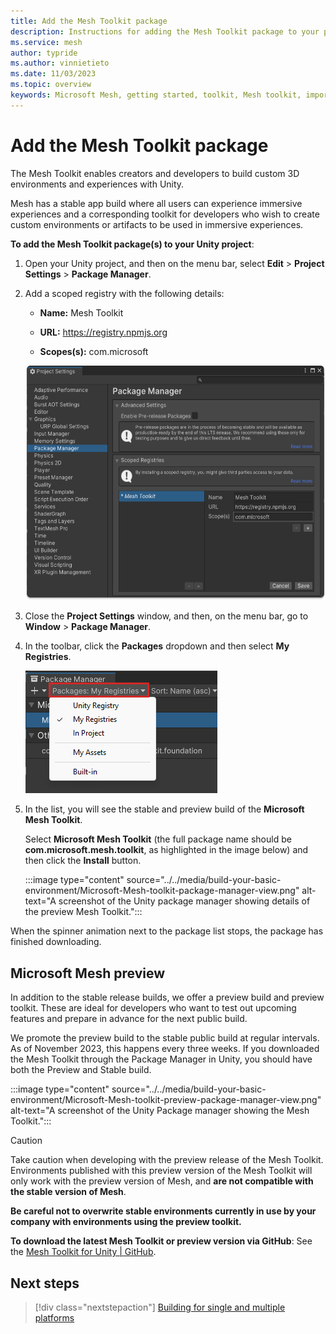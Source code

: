 ```yaml
---
title: Add the Mesh Toolkit package
description: Instructions for adding the Mesh Toolkit package to your project.
ms.service: mesh
author: typride
ms.author: vinnietieto
ms.date: 11/03/2023
ms.topic: overview
keywords: Microsoft Mesh, getting started, toolkit, Mesh toolkit, import, registry, scoped registry, packages
---
```


# Add the Mesh Toolkit package

The Mesh Toolkit enables creators and developers to build custom 3D environments and experiences with Unity.

Mesh has a stable app build where all users can experience immersive experiences and a corresponding toolkit for developers who wish to create custom environments or artifacts to be used in immersive experiences.

**To add the Mesh Toolkit package(s) to your Unity project**:

1. Open your Unity project, and then on the menu bar, select **Edit** > **Project Settings** > **Package Manager**.

1. Add a scoped registry with the following details:

   - **Name:** Mesh Toolkit

   - **URL:** https://registry.npmjs.org

   - **Scopes(s):** com.microsoft

   ![A screenshot of the Project Settings window with the Package Manager Scope Registry Configuration displayed.](../../media/build-your-basic-environment/Microsft-Mesh-toolkit-download-package-install-proper-name.png)

1. Close the **Project Settings** window, and then, on the menu bar, go to **Window** > **Package Manager**.

1. In the toolbar, click the **Packages** dropdown and then select **My Registries**.

   ![A screenshot of the Package Manager with the Packages drop down highlighted.](../../media/build-your-basic-environment/001-packages-drop-down.png)

1. In the list, you will see the stable and preview build of the **Microsoft Mesh Toolkit**. 

    Select **Microsoft Mesh Toolkit** (the full package name should be **com.microsoft.mesh.toolkit**, as highlighted in the image below) and then click the **Install** button.

    :::image type="content" source="../../media/build-your-basic-environment/Microsoft-Mesh-toolkit-package-manager-view.png" alt-text="A screenshot of the Unity package manager showing details of the preview Mesh Toolkit.":::

When the spinner animation next to the package list stops, the package has finished downloading.

## Microsoft Mesh preview

In addition to the stable release builds, we offer a preview build and preview toolkit. These are ideal for developers who want to test out upcoming features and prepare in advance for the next public build.

We promote the preview build to the stable public build at regular intervals. As of November 2023, this happens every three weeks. If you downloaded the Mesh Toolkit through the Package Manager in Unity, you should have both the Preview and Stable build.

:::image type="content" source="../../media/build-your-basic-environment/Microsoft-Mesh-toolkit-preview-package-manager-view.png" alt-text="A screenshot of the Unity Package manager showing the Mesh Toolkit.":::

> [!Caution]
> Take caution when developing with the preview release of the Mesh Toolkit. Environments published with this preview version of the Mesh Toolkit will only work with the preview version of Mesh, and **are not compatible with the stable version of Mesh**.
>
> **Be careful not to overwrite stable environments currently in use by your company with environments using the preview toolkit.**

**To download the latest Mesh Toolkit or preview version via GitHub**:
See the [Mesh Toolkit for Unity | GitHub](https://github.com/microsoft/Mesh-Toolkit-Unity/releases).

## Next steps

> [!div class="nextstepaction"]
> [Building for single and multiple platforms](build-for-single-and-multiple-platforms.md)

